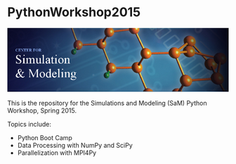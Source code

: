 # PythonWorkshop2015


![SaM](https://github.com/ben-albrecht/PythonWorkshop2015/blob/master/images/sam.jpg)

This is the repository for the Simulations and Modeling (SaM) Python Workshop, Spring 2015.

Topics include:
* Python Boot Camp
* Data Processing with NumPy and SciPy
* Parallelization with MPI4Py


